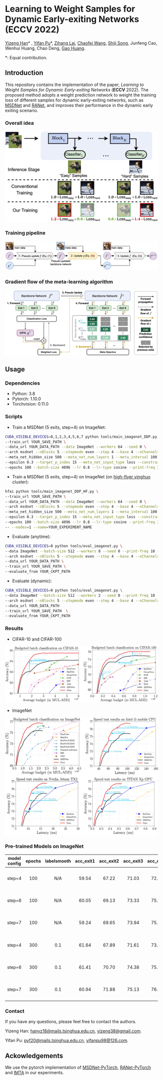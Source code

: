 # Learning to Weight Samples for Dynamic Early-exiting Networks (ECCV 2022)

[Yizeng Han][]* , [Yifan Pu][]*, [Zihang Lai][], [Chaofei Wang][], [Shiji Song][], Junfeng Cao, Wenhui Huang, Chao Deng, [Gao Huang][].

*: Equal contribution.



## Introduction

This repository contains the implementation of the paper, *Learning to Weight Samples for Dynamic Early-exiting Networks* (**ECCV** 2022). The proposed method adopts a weight prediction network to weight the training loss of different samples for dynamic early-exiting networks, such as [MSDNet][] and [RANet][], and improves their performance in the dynamic early exiting scenario. 

### Overall idea

<img src="./figs/fig1.jpg" alt="fig1" style="zoom:60%;" />



### Training pipeline

![fig2](./figs/fig2.jpg)



### Gradient flow of the meta-learning algorithm

![fig3](./figs/fig3.jpg)

## Usage

### Dependencies

- Python: 3.8
- Pytorch: 1.10.0
- Torchvision: 0.11.0

### Scripts

- Train a MSDNet (5 exits, step=4) on ImageNet:

```bash
CUDA_VISIBLE_DEVICES=0,1,2,3,4,5,6,7 python tools/main_imagenet_DDP.py \
--train_url YOUR_SAVE_PATH \
--data_url YOUR_DATA_PATH --data ImageNet --workers 64 --seed 0 \
--arch msdnet --nBlocks 5 --stepmode even --step 4 --base 4 --nChannels 32 --growthRate 16 --grFactor 1-2-4-4 --bnFactor 1-2-4-4 \
--meta_net_hidden_size 500 --meta_net_num_layers 1 --meta_interval 100 --meta_lr 1e-4 --meta_weight_decay 1e-4 \
--epsilon 0.3 --target_p_index 15 --meta_net_input_type loss --constraint_dimension mat \
--epochs 100 --batch-size 4096 --lr 0.8 --lr-type cosine --print-freq 10
```

- Train a MSDNet (5 exits, step=4) on ImageNet (on [high-flyer yinghuo](https://www.high-flyer.cn/en/) cluster):
```bash
hfai python tools/main_imagenet_DDP_HF.py \
--train_url YOUR_SAVE_PATH \
--data_url YOUR_DATA_PATH --data ImageNet --workers 64 --seed 0 \
--arch msdnet --nBlocks 5 --stepmode even --step 4 --base 4 --nChannels 32 --growthRate 16 --grFactor 1-2-4-4 --bnFactor 1-2-4-4 \
--meta_net_hidden_size 500 --meta_net_num_layers 1 --meta_interval 100 --meta_lr 1e-4 --meta_weight_decay 1e-4 \
--epsilon 0.3 --target_p_index 15 --meta_net_input_type loss --constraint_dimension mat \
--epochs 100 --batch-size 4096 --lr 0.8 --lr-type cosine --print-freq 10 \
-- --nodes=1 --name=YOUR_EXPERIMENT_NAME
```

- Evaluate (anytime):

```bash
CUDA_VISIBLE_DEVICES=0 python tools/eval_imagenet.py \
--data ImageNet --batch-size 512 --workers 8 --seed 0 --print-freq 10 --evalmode anytime \
--arch msdnet --nBlocks 5 --stepmode even --step 4 --base 4 --nChannels 32 --growthRate 16 --grFactor 1-2-4-4 --bnFactor 1-2-4-4 \
--data_url YOUR_DATA_PATH \
--train_url YOUR_SAVE_PATH \
--evaluate_from YOUR_CKPT_PATH
```

- Evaluate (dynamic):

```bash
CUDA_VISIBLE_DEVICES=0 python tools/eval_imagenet.py \
--data ImageNet --batch-size 512 --workers 2 --seed 0 --print-freq 10 --evalmode dynamic \
--arch msdnet --nBlocks 5 --stepmode even --step 4 --base 4 --nChannels 32 --growthRate 16 --grFactor 1-2-4-4 --bnFactor 1-2-4-4 \
--data_url YOUR_DATA_PATH 
--train_url YOUR_SAVE_PATH  \
--evaluate_from YOUR_CKPT_PATH
```



### Results

- CIFAR-10 and CIFAR-100

![result_cifar](./figs/result_cifar.jpg)

- ImageNet

![result_IN](./figs/result_IN.jpg)

### Pre-trained Models on ImageNet
|model config|epochs|labelsmooth|acc_exit1|acc_exit2|acc_exit3|acc_exit4|acc_exit5|Checkpoint Link|
|:-:|:-:|:-:|:-:|:-:|:-:|:-:|:-:|:-:|
|   step=4   |  100  |    N/A    |  59.54  |  67.22  |  71.03  |  72.33  |  73.93  |[Tsinghua Cloud](https://cloud.tsinghua.edu.cn/f/469af5c3b186439b84cd/?dl=1) / [Google Drive](https://drive.google.com/file/d/1etEWSBcvuHBXJXCgbcQsm0P1raXkbKFh/view?usp=sharing)|
|   step=6   |  100  |    N/A    |  60.05  |  69.13  |  73.33  |  75.19  |  76.30  |[Tsinghua Cloud](https://cloud.tsinghua.edu.cn/f/66e2ed9a4d9241a79602/?dl=1) / [Google Drive](https://drive.google.com/file/d/1jTib6QTRt1LUHC2IOcjtxGuzEE2rAnab/view?usp=sharing)|
|   step=7   |  100  |    N/A    |  59.24  |  69.65  |  73.94  |  75.66  |  76.72  |[Tsinghua Cloud](https://cloud.tsinghua.edu.cn/f/0f018f3024c74f2494d2/?dl=1) / [Google Drive](https://drive.google.com/file/d/1UULtwMzffDOief9WSbk46jOiFBXal5yP/view?usp=sharing)|
|   step=4   |  300  |    0.1    |  61.64  |  67.89  |  71.61  |  73.82  |  75.03  |[Tsinghua Cloud](https://cloud.tsinghua.edu.cn/f/496543cfbbc741e380dd/?dl=1) / [Google Drive](https://drive.google.com/file/d/1SNFnCPdFrw-4QhA8gLX2g2vjicZ1dNnN/view?usp=sharing)|
|   step=6   |  300  |    0.1    |  61.41  |  70.70  |  74.38  |  75.80  |  76.66  |[Tsinghua Cloud](https://cloud.tsinghua.edu.cn/f/af63fdd6418d4cee8eba/?dl=1) / [Google Drive](https://drive.google.com/file/d/1h1sVZOyNpEVI8CDVsH-xZid0BHsWTUV6/view?usp=sharing)|
|   step=7   |  300  |    0.1    |  60.94  |  71.88  |  75.13  |  76.03  |  76.82  |[Tsinghua Cloud](https://cloud.tsinghua.edu.cn/f/b1b706e7b7984051b10a/?dl=1) / [Google Drive](https://drive.google.com/file/d/1nPPdGSHn15zVm0FXSzcFFHpvdW9YpcFJ/view?usp=sharing)|

### Contact

If you have any questions, please feel free to contact the authors. 

Yizeng Han: [hanyz18@mails.tsinghua.edu.cn](mailto:hanyz18@mails.tsinghua.edu.cn), [yizeng38@gmail.com](mailto:yizeng38@gmail.com).

Yifan Pu: [pyf20@mails.tsinghua.edu.cn](mailto:pyf20@mails.tsinghua.edu.cn), [yifanpu98@126.com](mailto:yifanpu98@126.com).



## Ackowledgements

We use the pytorch implementation of [MSDNet-PyTorch][], [RANet-PyTorch][] and [IMTA][]  in our experiments.



[Yizeng Han]: https://yizenghan.top/
[Yifan Pu]: https://yifanpu001.github.io/
[Zihang Lai]: https://scholar.google.com/citations?user=31eXgMYAAAAJ&hl=en
[Chaofei Wang]: https://scholar.google.com/citations?user=-hwGMHcAAAAJ&hl=zh-CN&oi=ao
[Shiji Song]:https://scholar.google.com/citations?user=rw6vWdcAAAAJ&hl=en
[Gao Huang]:http://www.gaohuang.net/
[MSDNet]:https://arxiv.org/abs/1703.09844
[RANet]:https://arxiv.org/abs/2003.07326
[MSDNet-PyTorch]:https://github.com/kalviny/MSDNet-PyTorch
[RANet-PyTorch]:https://github.com/yangle15/RANet-pytorch
[IMTA]:https://github.com/kalviny/IMTA
